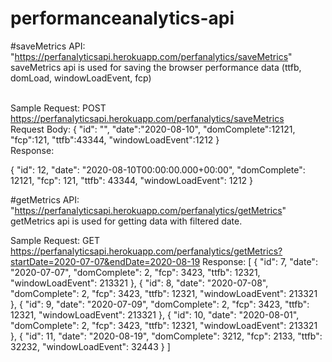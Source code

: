 # performanceanalytics-api
#saveMetrics API: "https://perfanalyticsapi.herokuapp.com/perfanalytics/saveMetrics"
    <br />saveMetrics api is used for saving the browser performance data (ttfb, domLoad, windowLoadEvent, fcp)
    
 <br />Sample Request: POST https://perfanalyticsapi.herokuapp.com/perfanalytics/saveMetrics
 <br />Request Body:
               {
              "id": "",
              "date":"2020-08-10",
              "domComplete":12121,
              "fcp":121,
              "ttfb":43344,
              "windowLoadEvent":1212
              }
 <br />Response:

  {
    "id": 12,
    "date": "2020-08-10T00:00:00.000+00:00",
    "domComplete": 12121,
    "fcp": 121,
    "ttfb": 43344,
    "windowLoadEvent": 1212
}

#getMetrics API:  "https://perfanalyticsapi.herokuapp.com/perfanalytics/getMetrics"
    getMetrics api is used for getting data with filtered date.
    
    
Sample Request: GET https://perfanalyticsapi.herokuapp.com/perfanalytics/getMetrics?startDate=2020-07-07&endDate=2020-08-19
Response: 
[
    {
        "id": 7,
        "date": "2020-07-07",
        "domComplete": 2,
        "fcp": 3423,
        "ttfb": 12321,
        "windowLoadEvent": 213321
    },
    {
        "id": 8,
        "date": "2020-07-08",
        "domComplete": 2,
        "fcp": 3423,
        "ttfb": 12321,
        "windowLoadEvent": 213321
    },
    {
        "id": 9,
        "date": "2020-07-09",
        "domComplete": 2,
        "fcp": 3423,
        "ttfb": 12321,
        "windowLoadEvent": 213321
    },
    {
        "id": 10,
        "date": "2020-08-01",
        "domComplete": 2,
        "fcp": 3423,
        "ttfb": 12321,
        "windowLoadEvent": 213321
    },
    {
        "id": 11,
        "date": "2020-08-19",
        "domComplete": 3212,
        "fcp": 2133,
        "ttfb": 32232,
        "windowLoadEvent": 32443
    }
]
